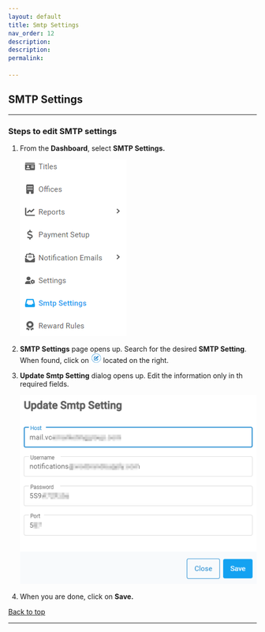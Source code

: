 ```yaml
---
layout: default
title: Smtp Settings
nav_order: 12
description: 
description: 
permalink: 

---
```


## SMTP Settings

---

### Steps to edit SMTP settings

1. From the **Dashboard**, select **SMTP Settings.**

   ![smtp_dashboard](../../images/smtpsettings/smtp_dashboard.png)

2. **SMTP Settings** page opens up. Search for the desired **SMTP Setting**. When found, click on ![smtp_setting_edit](../../images/buttons/ccheck.png) located on the right.

3. **Update Smtp Setting** dialog opens up. Edit the information only in th required fields.

   ![update_smtp](../../images/smtpsettings/smtp_update.png)

4. When you are done, click on **Save.**

<a href="#top" id="back-to-top">Back to top</a>

---
